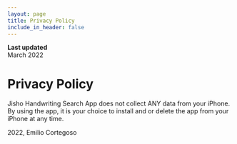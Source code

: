```yaml
---
layout: page
title: Privacy Policy
include_in_header: false
---
```


**Last updated**  
March 2022

# Privacy Policy
Jisho Handwriting Search App does not collect ANY data from your iPhone. By using the app, it is your choice to install and or delete the app from your iPhone at any time. 

2022, Emilio Cortegoso

